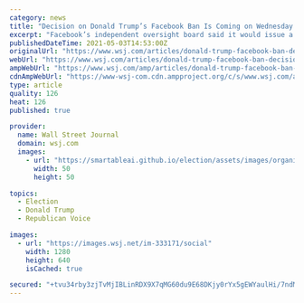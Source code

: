 ```yaml
---
category: news
title: "Decision on Donald Trump’s Facebook Ban Is Coming on Wednesday. Here’s How It Will Work."
excerpt: "Facebook’s independent oversight board said it would issue a ruling Wednesday morning that could determine whether the former president can return to the company’s Facebook and Instagram platforms."
publishedDateTime: 2021-05-03T14:53:00Z
originalUrl: "https://www.wsj.com/articles/donald-trump-facebook-ban-decision-11620056600"
webUrl: "https://www.wsj.com/articles/donald-trump-facebook-ban-decision-11620056600"
ampWebUrl: "https://www.wsj.com/amp/articles/donald-trump-facebook-ban-decision-11620056600"
cdnAmpWebUrl: "https://www-wsj-com.cdn.ampproject.org/c/s/www.wsj.com/amp/articles/donald-trump-facebook-ban-decision-11620056600"
type: article
quality: 126
heat: 126
published: true

provider:
  name: Wall Street Journal
  domain: wsj.com
  images:
    - url: "https://smartableai.github.io/election/assets/images/organizations/wsj.com-50x50.jpg"
      width: 50
      height: 50

topics:
  - Election
  - Donald Trump
  - Republican Voice

images:
  - url: "https://images.wsj.net/im-333171/social"
    width: 1280
    height: 640
    isCached: true

secured: "+tvu34rby3zjTvMjIBLinRDX9X7qMG60du9E68DKjy0rYx5gEWYaulHi/7ndMNVOGGYagr1TG6z6PBQmgiYODOxoAej+b/6ayzeBFLniBthlNAhUnq4y8GCeOCNJSTiY+XwMsokheHGjLdxMlTYT6hQWfT8DzwNTAcQC4skOj4awR8Rn+Djx8LNLnJYsL4eLzuFmvQ//BB56WuJGYwQaXjbxl+sWcmivW4E3v5+AAb4VIwA33uKyVycXmmmxyvU2MCQKKMsq81ufp5G9k2PLZSQaT0zQ/WGpt7wE1AU1hVs5LbgO0Q0aXIYEb9P7jcXCtrUeTO4xObVbY0tRSIQVXmsKNGBqgZ1Y22UB/NFDDLE=;+s4qsZqJ+YuuN+UbxnU01g=="
---
```


